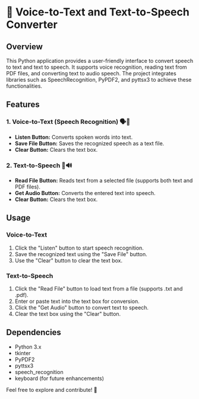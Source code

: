 # 🎤 Voice-to-Text and Text-to-Speech Converter

## Overview

This Python application provides a user-friendly interface to convert speech to text and text to speech. It supports voice recognition, reading text from PDF files, and converting text to audio speech. The project integrates libraries such as SpeechRecognition, PyPDF2, and pyttsx3 to achieve these functionalities.

## Features

### 1. Voice-to-Text (Speech Recognition) 🗣️📝

- **Listen Button:** Converts spoken words into text.
- **Save File Button:** Saves the recognized speech as a text file.
- **Clear Button:** Clears the text box.

### 2. Text-to-Speech 📝🔊

- **Read File Button:** Reads text from a selected file (supports both text and PDF files).
- **Get Audio Button:** Converts the entered text into speech.
- **Clear Button:** Clears the text box.

## Usage

### Voice-to-Text

1. Click the "Listen" button to start speech recognition.
2. Save the recognized text using the "Save File" button.
3. Use the "Clear" button to clear the text box.

### Text-to-Speech

1. Click the "Read File" button to load text from a file (supports .txt and .pdf).
2. Enter or paste text into the text box for conversion.
3. Click the "Get Audio" button to convert text to speech.
4. Clear the text box using the "Clear" button.

## Dependencies

- Python 3.x
- tkinter
- PyPDF2
- pyttsx3
- speech_recognition
- keyboard (for future enhancements)

Feel free to explore and contribute! 🚀
